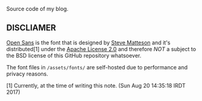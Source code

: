 Source code of my blog.

## DISCLIAMER
<a href="https://en.wikipedia.org/wiki/Open_Sans" target="_blank">Open Sans</a>
 is the font that is designed by
 <a href="https://en.wikipedia.org/wiki/Steve_Matteson" target="_blank">
 Steve Matteson</a>
 and it's distributed[1] under the
 <a href="https://en.wikipedia.org/wiki/Apache_License_2.0" target="_blank">
 Apache License 2.0</a> and therefore *NOT* a subject to the BSD license of this
 GitHub repository whatsoever.

The font files in `/assets/fonts/` are self-hosted due to performance and
 privacy reasons.

[1] Currently, at the time of writing this note. (Sun Aug 20 14:35:18 IRDT 2017)
